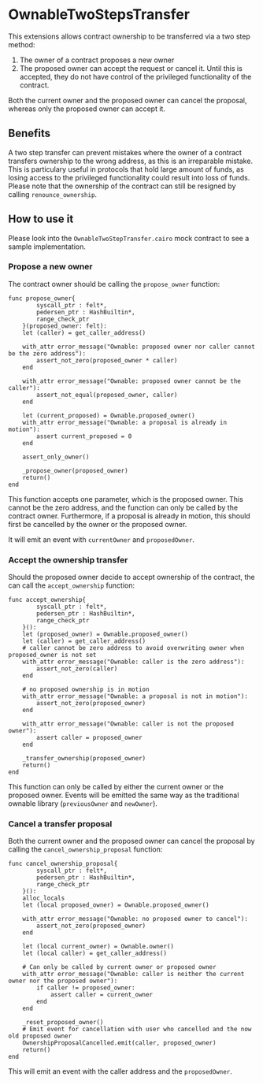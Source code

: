 # OwnableTwoStepsTransfer

This extensions allows contract ownership to be transferred via a two step method:

1. The owner of a contract proposes a new owner 
2. The proposed owner can accept the request or cancel it. Until this is accepted, they do not have control of the privileged functionality of the contract.

Both the current owner and the proposed owner can cancel the proposal, whereas only the proposed owner can accept it. 

## Benefits

A two step transfer can prevent mistakes where the owner of a contract transfers ownership to the wrong address, as this is an irreparable mistake. This is particulary useful in protocols that hold large amount of funds, as losing access to the privileged functionality could result into loss of funds. 
Please note that the ownership of the contract can still be resigned by calling `renounce_ownership`. 

## How to use it 

Please look into the `OwnableTwoStepTransfer.cairo` mock contract to see a sample implementation. 

### Propose a new owner 

The contract owner should be calling the `propose_owner` function:

```cairo
func propose_owner{
        syscall_ptr : felt*,
        pedersen_ptr : HashBuiltin*,
        range_check_ptr
    }(proposed_owner: felt):
    let (caller) = get_caller_address()

    with_attr error_message("Ownable: proposed owner nor caller cannot be the zero address"):
        assert_not_zero(proposed_owner * caller)
    end
    
    with_attr error_message("Ownable: proposed owner cannot be the caller"):
        assert_not_equal(proposed_owner, caller)
    end 

    let (current_proposed) = Ownable.proposed_owner()
    with_attr error_message("Ownable: a proposal is already in motion"):
        assert current_proposed = 0
    end  

    assert_only_owner()

    _propose_owner(proposed_owner)
    return()
end
```

This function accepts one parameter, which is the proposed owner. This cannot be the zero address, and the function can only be called by the contract owner. Furthermore, if a proposal is already in motion, this should first be cancelled by the owner or the proposed owner.

It will emit an event with `currentOwner` and `proposedOwner`.

### Accept the ownership transfer

Should the proposed owner decide to accept ownership of the contract, the can call the `accept_ownership` function:

```cairo
func accept_ownership{
        syscall_ptr : felt*,
        pedersen_ptr : HashBuiltin*,
        range_check_ptr
    }():
    let (proposed_owner) = Ownable.proposed_owner()
    let (caller) = get_caller_address()
    # caller cannot be zero address to avoid overwriting owner when proposed_owner is not set
    with_attr error_message("Ownable: caller is the zero address"):
        assert_not_zero(caller)
    end

    # no proposed ownership is in motion 
    with_attr error_message("Ownable: a proposal is not in motion"):
        assert_not_zero(proposed_owner)
    end 

    with_attr error_message("Ownable: caller is not the proposed owner"):
        assert caller = proposed_owner
    end

    _transfer_ownership(proposed_owner)
    return()
end
```

This function can only be called by either the current owner or the proposed owner. Events will be emitted the same way as the traditional ownable library (`previousOwner` and `newOwner`).

### Cancel a transfer proposal

Both the current owner and the proposed owner can cancel the proposal by calling the `cancel_ownership_proposal` function:

```cairo
func cancel_ownership_proposal{
        syscall_ptr : felt*,
        pedersen_ptr : HashBuiltin*,
        range_check_ptr
    }():
    alloc_locals
    let (local proposed_owner) = Ownable.proposed_owner()

    with_attr error_message("Ownable: no proposed owner to cancel"):
        assert_not_zero(proposed_owner)
    end

    let (local current_owner) = Ownable.owner()
    let (local caller) = get_caller_address()

    # Can only be called by current owner or proposed owner
    with_attr error_message("Ownable: caller is neither the current owner nor the proposed owner"):
        if caller != proposed_owner:
            assert caller = current_owner
        end
    end

    _reset_proposed_owner()
    # Emit event for cancellation with user who cancelled and the now old proposed owner
    OwnershipProposalCancelled.emit(caller, proposed_owner)
    return()
end
```

This will emit an event with the caller address and the `proposedOwner`.

